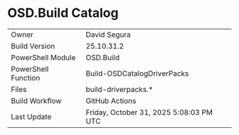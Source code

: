 ﻿# OSD.Build Catalog

| | |
|-|-|
| Owner | David Segura |
| Build Version | 25.10.31.2 |
| PowerShell Module | OSD.Build |
| PowerShell Function | Build-OSDCatalogDriverPacks |
| Files | build-driverpacks.* |
| Build Workflow | GitHub Actions |
| Last Update | Friday, October 31, 2025 5:08:03 PM UTC |
